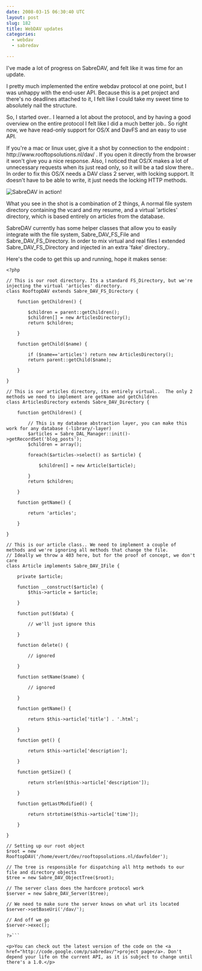 ```yaml
---
date: 2008-03-15 06:30:40 UTC
layout: post
slug: 182
title: WebDAV updates
categories:
  - webdav
  - sabredav

---
```

<p>I've made a lot of progress on SabreDAV, and felt like it was time for an update.</p>

<p>I pretty much implemented the entire webdav protocol at one point, but I was unhappy with the end-user API. Because this is a pet project and there's no deadlines attached to it, I felt like I could take my sweet time to absolutely nail the structure.</p>

<p>So, I started over.. I learned a lot about the protocol, and by having a good overview on the entire protocol I felt like I did a much better job.. So right now, we have read-only support for OS/X and DavFS and an easy to use API.</p>

<p>If you're a mac or linux user, give it a shot by connection to the endpoint : http://www.rooftopsolutions.nl/dav/ . If you open it directly from the browser it won't give you a nice response. Also, I noticed that OS/X makes a lot of unnecessary requests when its just read only, so it will be a tad slow there.. In order to fix this OS/X needs a DAV class 2 server, with locking support. It doesn't have to be able to write, it just needs the locking HTTP methods.</p>

<p>
<img src="http://www.rooftopsolutions.nl/resources/images/posts/davshot.png" alt="SabreDAV in action!" />
</p>

<p>What you see in the shot is a combination of 2 things, A normal file system directory containing the vcard and my resume, and a virtual 'articles' directory, which is based entirely on articles from the database.</p>

<p>SabreDAV currently has some helper classes that allow you to easily integrate with the file system, Sabre_DAV_FS_File and Sabre_DAV_FS_Directory. In order to mix virtual and real files I extended Sabre_DAV_FS_Directory and injected in an extra 'fake' directory..</p>

<p>Here's the code to get this up and running, hope it makes sense:</p>

```
<?php

// This is our root directory. Its a standard FS_Directory, but we're injecting the virtual 'articles' directory.
class RooftopDAV extends Sabre_DAV_FS_Directory {

    function getChildren() {

        $children = parent::getChildren();
        $children[] = new ArticlesDirectory();
        return $children;

    }

    function getChild($name) {

        if ($name=='articles') return new ArticlesDirectory();
        return parent::getChild($name);

    }

}

// This is our articles directory, its entirely virtual..  The only 2 methods we need to implement are getName and getChildren
class ArticlesDirectory extends Sabre_DAV_Directory {

    function getChildren() {

        // This is my database abstraction layer, you can make this work for any database (-library/-layer)
        $articles = Sabre_DAL_Manager::init()->getRecordSet('blog_posts');
        $children = array();

        foreach($articles->select() as $article) {

            $children[] = new Article($article);

        }
        return $children;

    }

    function getName() {

        return 'articles';

    }

}

// This is our article class.. We need to implement a couple of methods and we're ignoring all methods that change the file. 
// Ideally we throw a 403 here, but for the proof of concept, we don't care
class Article implements Sabre_DAV_IFile {

    private $article;

    function __construct($article) {
        $this->article = $article;

    }

    function put($data) {
         
        // we'll just ignore this

    }
                                                                                               
    function delete() {

        // ignored

    }

    function setName($name) {

        // ignored

    }

    function getName() {

        return $this->article['title'] . '.html';

    }

    function get() {

        return $this->article['description'];

    }

    function getSize() {

        return strlen($this->article['description']);

    }

    function getLastModified() {

        return strtotime($this->article['time']);

    }

}

// Setting up our root object
$root = new RooftopDAV('/home/evert/dev/rooftopsolutions.nl/davfolder');

// The tree is responsible for dispatching all http methods to our file and directory objects
$tree = new Sabre_DAV_ObjectTree($root);

// The server class does the hardcore protocol work
$server = new Sabre_DAV_Server($tree);

// We need to make sure the server knows on what url its located
$server->setBaseUri('/dav/');

// And off we go
$server->exec();

?>```

<p>You can check out the latest version of the code on the <a href="http://code.google.com/p/sabredav/">project page</a>. Don't depend your life on the current API, as it is subject to change until there's a 1.0.</p>